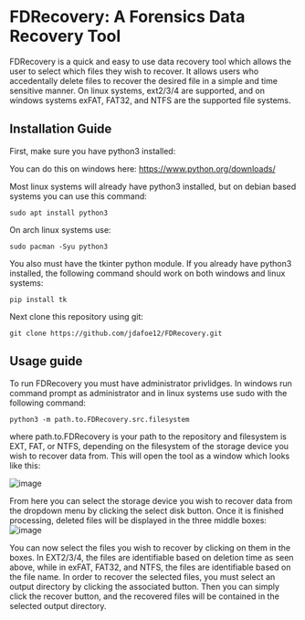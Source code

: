 # FDRecovery: A Forensics Data Recovery Tool

FDRecovery is a quick and easy to use data recovery tool which allows the user to select which files they wish to recover. It allows users who accedentally delete files to recover the desired file in a simple and time sensitive manner. On linux systems, ext2/3/4 are supported, and on windows systems exFAT, FAT32, and NTFS are the supported file systems.

## Installation Guide

First, make sure you have python3 installed:

You can do this on windows here: https://www.python.org/downloads/ 

Most linux systems will already have python3 installed, but on debian based systems you can use this command:
```
sudo apt install python3
```
On arch linux systems use:
```
sudo pacman -Syu python3
```

You also must have the tkinter python module. If you already have python3 installed, the following command should work on both windows and linux systems:
```
pip install tk
```

Next clone this repository using git:
```
git clone https://github.com/jdafoe12/FDRecovery.git
```

## Usage guide

To run FDRecovery you must have administrator privlidges. In windows run command prompt as administrator and in linux systems use sudo with the following command:
```
python3 -m path.to.FDRecovery.src.filesystem
```
where path.to.FDRecovery is your path to the repository and filesystem is EXT, FAT, or NTFS, depending on the filesystem of the storage device you wish to recover data from. This will open the tool as a window which looks like this:

![image](https://user-images.githubusercontent.com/86425545/188337617-c6e75db6-d33e-4620-ad6d-38a4e9fc6391.png)

From here you can select the storage device you wish to recover data from the dropdown menu by clicking the select disk button. Once it is finished processing, deleted files will be displayed in the three middle boxes:
![image](https://user-images.githubusercontent.com/86425545/188337835-5af4b94d-c4be-4405-9fe1-e172b415ef60.png)

You can now select the files you wish to recover by clicking on them in the boxes. In EXT2/3/4, the files are identifiable based on deletion time as seen above, while in exFAT, FAT32, and NTFS, the files are identifiable based on the file name.
In order to recover the selected files, you must select an output directory by clicking the associated button. Then you can simply click the recover button, and the recovered files will be contained in the selected output directory.





